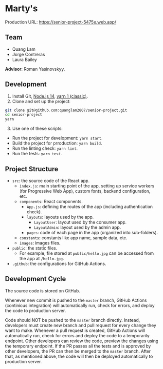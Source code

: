# Marty's
Production URL: https://senior-project-5475e.web.app/

## Team
- Quang Lam
- Jorge Contreras
- Laura Bailey

**Advisor**: Roman Yasinovskyy.

## Development
1. Install Git, [Node.js 14](https://nodejs.org/), [yarn 1 (classic)](https://classic.yarnpkg.com/).
2. Clone and set up the project:
```bash
git clone git@github.com:quanglam2807/senior-project.git
cd senior-project
yarn
```
3. Use one of these scripts:
  - Run the project for development: `yarn start`.
  - Build the project for prroduction: `yarn build`.
  - Run the linting check: `yarn lint`.
  - Run the tests: `yarn test`.

## Project Structure
- `src`: the source code of the React app.
  - `index.js`: main starting point of the app, setting up service workers (for Progressive Web App), custom fonts, backend configuration, etc.
  - `components`: React components.
    - `App.js`: defining the routes of the app (including authentication check).
    - `layouts`: layouts used by the app.
      - `LayoutUser`: layout used by the consumer app.
      - `LayoutAdmin`: layout used by the admin app.
    - `pages`: code of each page in the app (organized into sub-folders).
  - `constants`: constants like app name, sample data, etc.
  - `images`: images files.
- `public`: the static files.
  - For example, file stored at `public/hello.jpg` can be accessed from the app at `/hello.jpg`.
- `.github`: the configurations for GitHub Actions.

## Development Cycle
The source code is stored on GitHub.

Whenever new commit is pushed to the `master` branch, GitHub Actions (continious integration) will automatically run, check for errors, and deploy the code to production server.

Code should NOT be pushed to the `master` branch directly. Instead, developers must create new branch and pull request for every change they want to make. Whenever a pull request is created, GitHub Actions will automatically run, check for errors and deploy the code to a temporarily endpoint. Other developers can review the code, preview the changes using the temporary endpoint. If the PR passes all the tests and is approved by other developers, the PR can then be merged to the `master` branch. After that, as mentioned above, the code will then be deployed automatically to production server.
